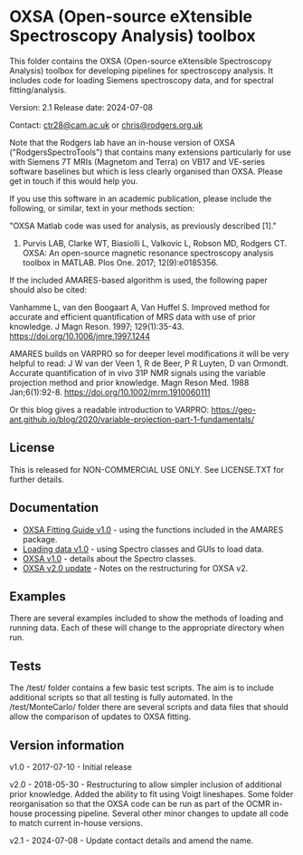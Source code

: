 # OXSA (Open-source eXtensible Spectroscopy Analysis) toolbox
This folder contains the OXSA (Open-source eXtensible Spectroscopy Analysis) toolbox for developing pipelines for spectroscopy analysis. It includes code for loading Siemens spectroscopy data, and for spectral fitting/analysis.

Version: 2.1
Release date: 2024-07-08

Contact: ctr28@cam.ac.uk or chris@rodgers.org.uk

Note that the Rodgers lab have an in-house version of OXSA ("RodgersSpectroTools") that contains many extensions particularly for use with Siemens 7T MRIs (Magnetom and Terra) on VB17 and VE-series software baselines but which is less clearly organised than OXSA. Please get in touch if this would help you.

If you use this software in an academic publication, please include the following, or similar, text in your methods section:

"OXSA Matlab code was used for analysis, as previously described [1]."

1.	Purvis LAB, Clarke WT, Biasiolli L, Valkovic L, Robson MD, Rodgers CT. OXSA: An open-source magnetic resonance spectroscopy analysis toolbox in MATLAB. Plos One. 2017; 12(9):e0185356.

If the included AMARES-based algorithm is used, the following paper should also be cited:

Vanhamme L, van den Boogaart A, Van Huffel S. Improved method for accurate and efficient quantification of MRS data with use of prior knowledge. J Magn Reson. 1997; 129(1):35-43.  https://doi.org/10.1006/jmre.1997.1244

AMARES builds on VARPRO so for deeper level modifications it will be very helpful to read:
J W van der Veen 1, R de Beer, P R Luyten, D van Ormondt. Accurate quantification of in vivo 31P NMR signals using the variable projection method and prior knowledge. Magn Reson Med. 1988 Jan;6(1):92-8. https://doi.org/10.1002/mrm.1910060111

Or this blog gives a readable introduction to VARPRO: https://geo-ant.github.io/blog/2020/variable-projection-part-1-fundamentals/

## License

This is released for NON-COMMERCIAL USE ONLY. See LICENSE.TXT for further details.

## Documentation

- [OXSA Fitting Guide v1.0](./documentation/OXSA%20Fitting%20Guide%20v1.0.pdf) - using the functions included in the AMARES package.
- [Loading data v1.0](./documentation/Loading%20data%20v1.pdf) - using Spectro classes and GUIs to load data.
- [OXSA v1.0](./documentation/OXSA%20v1.pdf) - details about the Spectro classes.
- [OXSA v2.0 update](./documentation/OXSA%20v2%20update.pdf) - Notes on the restructuring for OXSA v2.


## Examples

There are several examples included to show the methods of loading and running data. 
Each of these will change to the appropriate directory when run.

## Tests

The /test/ folder contains a few basic test scripts. The aim is to include additional scripts so that all testing is fully automated.
In the /test/MonteCarlo/ folder there are several scripts and data files that should allow the comparison of updates to OXSA fitting.

## Version information

v1.0 - 2017-07-10 - Initial release

v2.0 - 2018-05-30 - Restructuring to allow simpler inclusion of additional prior knowledge. Added the ability to fit using Voigt lineshapes.
					Some folder reorganisation so that the OXSA code can be run as part of the OCMR in-house processing pipeline. Several other
					minor changes to update all code to match current in-house versions.

v2.1 - 2024-07-08 - Update contact details and amend the name.

